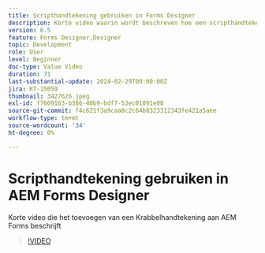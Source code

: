 ```yaml
---
title: Scripthandtekening gebruiken in Forms Designer
description: Korte video waarin wordt beschreven hoe een scripthandtekening aan AEM Forms wordt toegevoegd
version: 6.5
feature: Forms Designer,Designer
topic: Development
role: User
level: Beginner
doc-type: Value Video
duration: 71
last-substantial-update: 2024-02-29T00:00:00Z
jira: KT-15059
thumbnail: 3427626.jpeg
exl-id: f7609163-b386-40b9-bdf7-53ec01091e00
source-git-commit: f4c621f3a9caa8c2c64b8323312343fe421a5aee
workflow-type: tm+mt
source-wordcount: '34'
ht-degree: 0%

---
```


# Scripthandtekening gebruiken in AEM Forms Designer

Korte video die het toevoegen van een Krabbelhandtekening aan AEM Forms beschrijft

>[!VIDEO](https://video.tv.adobe.com/v/3427626/?learn=on)
